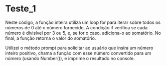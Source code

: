 # Teste_1

Neste código, a função inteira utiliza um loop for para iterar sobre todos os números de 0 até o número fornecido. A condição if verifica se cada número é divisível por 3 ou 5, e, se for o caso, adiciona-o ao somatório. No final, a função retorna o valor do somatório.

Utilizei o método prompt para solicitar ao usuário que insira um número inteiro positivo, chama a função com esse número convertido para um número (usando Number()), e imprime o resultado no console.
